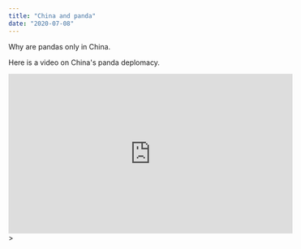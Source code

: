 ```yaml
---
title: "China and panda"
date: "2020-07-08"
---
```


Why are pandas only in China.

Here is a video on China's panda deplomacy.

<iframe width="560" height="315" src="https://www.youtube.com/watch?v=ZR2GpiDE4FI" frameborder="0" allowfullscreen></iframe>>
